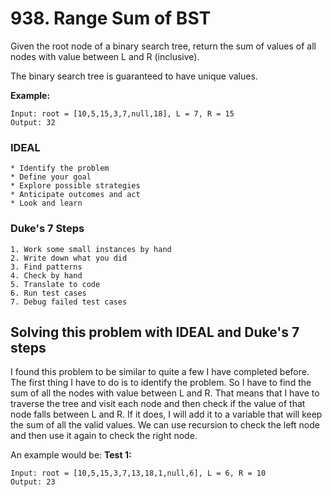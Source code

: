 # 938. Range Sum of BST
Given the root node of a binary search tree, return the sum of values of all nodes with value between L and R (inclusive).

The binary search tree is guaranteed to have unique values.

**Example:**
```
Input: root = [10,5,15,3,7,null,18], L = 7, R = 15
Output: 32
```

### IDEAL
```
* Identify the problem
* Define your goal
* Explore possible strategies
* Anticipate outcomes and act
* Look and learn
```

### Duke's 7 Steps
```
1. Work some small instances by hand
2. Write down what you did
3. Find patterns
4. Check by hand
5. Translate to code
6. Run test cases
7. Debug failed test cases
```

## Solving this problem with IDEAL and Duke's 7 steps
I found this problem to be similar to quite a few I have completed before. The first thing I have to do is to identify the problem. So I have to find the sum of all the nodes with value between L and R. That means that I have to traverse the tree and visit each node and then check if the value of that node falls between L and R. If it does, I will add it to a variable that will keep the sum of all the valid values. We can use recursion to check the left node and then use it again to check the right node.

An example would be: 
**Test 1:**
```
Input: root = [10,5,15,3,7,13,18,1,null,6], L = 6, R = 10
Output: 23
```